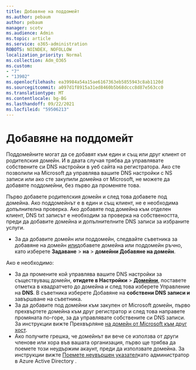 ```yaml
---
title: Добавяне на поддомейт
ms.author: pebaum
author: pebaum
manager: scotv
ms.audience: Admin
ms.topic: article
ms.service: o365-administration
ROBOTS: NOINDEX, NOFOLLOW
localization_priority: Normal
ms.collection: Adm_O365
ms.custom:
- "7"
- "13902"
ms.openlocfilehash: ea39984a54a15ae6167363eb5855943c8ab1120d
ms.sourcegitcommit: a097d1f8915a31ed8460b5b68dccc8d87e563cc0
ms.translationtype: MT
ms.contentlocale: bg-BG
ms.lasthandoff: 09/22/2021
ms.locfileid: "59506213"
---
```

# <a name="adding-a-sub-domain"></a>Добавяне на поддомейт

Поддомейните могат да се добавят към един и същ или друг клиент от родителския домейн. И в двата случая трябва да управлявате собствените си DNS настройки в уеб сайта на регистратора. Ако сте позволили на Microsoft да управлява вашите DNS настройки с NS записи или ако сте закупили домейна от Microsoft, не можете да добавяте поддомейни, без първо да променяте това.

Първо добавете родителския домейн и след това добавете под домейна. Ако поддомейнът е в един и същ клиент, не е необходима допълнителна проверка. Ако добавяте под домейна към отделен клиент, DNS txt записът е необходим за проверка на собствеността, преди да добавите домейна и допълнителните DNS записи за избраните услуги.

- За да добавите домейн или поддомейн, следвайте съветника за добавяне на домейн [или](https://admin.microsoft.com/Adminportal#/Domains/Wizard)добавете домейна или поддомейн ръчно, като изберете **Задаване**  >  **на**  >  **домейни Добавяне на домейн**.

Ако е необходимо:

- За да промените кой управлява вашите DNS настройки за съществуващ домейн, **отидете в Настройки**  >  [**Домейни**](https://admin.microsoft.com/Adminportal/Home#/Domains), поставете отметка в квадратчето до домейна и след това изберете Управление на **DNS**. В съветника изберете Добавяне на **собствени DNS записи и** завършване на съветника.
- За да добавите под домейни към закупен от Microsoft домейн, първо прехвъртете домейна към друг регистратор и след това направете промяната по-горе, за да управлявате собствените си DNS записи. За инструкции вижте Прехвърляне [на домейн от Microsoft към друг хост](https://docs.microsoft.com/microsoft-365/admin/get-help-with-domains/transfer-a-domain-from-microsoft-to-another-host).
- Ако получите грешка, че домейнът ви вече се използва от други членове или хора във вашата организация, първо ще трябва да поемете този неудържим акаунт, преди да използвате домейна. За инструкции вижте [Поемете неувършен указател](https://docs.microsoft.com/azure/active-directory/enterprise-users/domains-admin-takeover)като администратор в Azure Active Directory .
